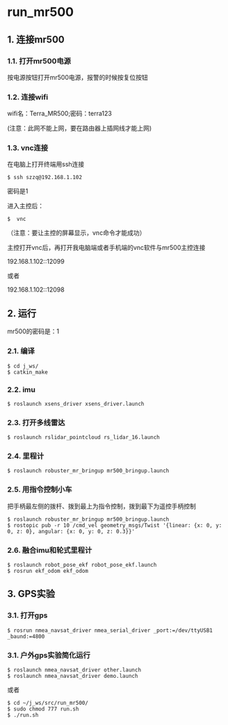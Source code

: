 # run_mr500

## 1. 连接mr500

### 1.1. 打开mr500电源
按电源按钮打开mr500电源，报警的时候按复位按钮

### 1.2. 连接wifi
wifi名：Terra_MR500;密码：terra123

(注意：此网不能上网，要在路由器上插网线才能上网)

### 1.3. vnc连接
在电脑上打开终端用ssh连接

    $ ssh szzq@192.168.1.102
    
密码是1

进入主控后：

    $  vnc

（注意：要让主控的屏幕显示，vnc命令才能成功）

主控打开vnc后，再打开我电脑端或者手机端的vnc软件与mr500主控连接

192.168.1.102::12099

或者

192.168.1.102::12098

## 2. 运行

mr500的密码是：1

### 2.1. 编译
    $ cd j_ws/
    $ catkin_make

### 2.2. imu
    $ roslaunch xsens_driver xsens_driver.launch

### 2.3. 打开多线雷达

    $ roslaunch rslidar_pointcloud rs_lidar_16.launch

### 2.4. 里程计

    $ roslaunch robuster_mr_bringup mr500_bringup.launch

### 2.5. 用指令控制小车

把手柄最左侧的拨杆、拨到最上为指令控制，拨到最下为遥控手柄控制

    $ roslaunch robuster_mr_bringup mr500_bringup.launch
    $ rostopic pub -r 10 /cmd_vel geometry_msgs/Twist '{linear: {x: 0, y: 0, z: 0}, angular: {x: 0, y: 0, z: 0.3}}'

### 2.6. 融合imu和轮式里程计

    $ roslaunch robot_pose_ekf robot_pose_ekf.launch
    $ rosrun ekf_odom ekf_odom

## 3. GPS实验
### 3.1. 打开gps
    $ rosrun nmea_navsat_driver nmea_serial_driver _port:=/dev/ttyUSB1 _baund:=4800
    
### 3.1. 户外gps实验简化运行

    $ roslaunch nmea_navsat_driver other.launch
    $ roslaunch nmea_navsat_driver demo.launch
    
或者

    $ cd ~/j_ws/src/run_mr500/
    $ sudo chmod 777 run.sh
    $ ./run.sh
